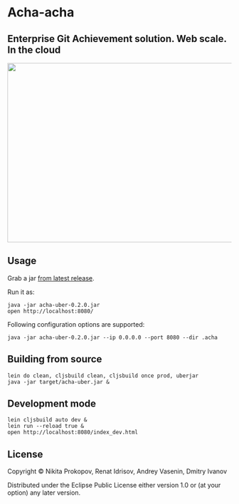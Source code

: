 # Acha-acha
## Enterprise Git Achievement solution. Web scale. In the cloud

<img src="https://dl.dropboxusercontent.com/u/561580/lj/acha.jpg" style="width: 523px; height: 403px;">

## Usage

Grab a jar [from latest release](https://github.com/someteam/acha/releases).

Run it as:

    java -jar acha-uber-0.2.0.jar
    open http://localhost:8080/

Following configuration options are supported:

    java -jar acha-uber-0.2.0.jar --ip 0.0.0.0 --port 8080 --dir .acha

## Building from source

    lein do clean, cljsbuild clean, cljsbuild once prod, uberjar
    java -jar target/acha-uber.jar &

## Development mode

    lein cljsbuild auto dev &
    lein run --reload true &
    open http://localhost:8080/index_dev.html

## License

Copyright © Nikita Prokopov, Renat Idrisov, Andrey Vasenin, Dmitry Ivanov

Distributed under the Eclipse Public License either version 1.0 or (at
your option) any later version.
